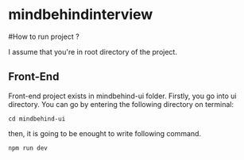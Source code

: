 # mindbehindinterview

#How to run project ? 

I assume that you're in root directory of the project.

## Front-End

Front-end project exists in mindbehind-ui folder. Firstly, you go into ui directory. You can go by entering the following directory on terminal:

`cd mindbehind-ui`

then, it is going to be enought to write following command.

`npm run dev`
